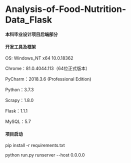 # Analysis-of-Food-Nutrition-Data_Flask
**本科毕业设计项目后端部分**

#### **开发工具及框架**

OS: Windows_NT x64 10.0.18362

Chrome：81.0.4044.113（64位正式版本）

PyCharm：2018.3.6 (Professional Edition)

Python：3.7.3

Scrapy：1.8.0

Flask：1.1.1

MySQL：5.7

#### **项目启动**

pip install -r requirements.txt

python run.py runserver --host 0.0.0.0
